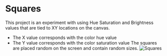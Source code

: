 # Squares

This project is an experiment with using Hue Saturation and Brightness values that are tied to XY locations on the canvas.

- The X value corresponds with the color hue value
- The Y value corresponds with the color saturation value
The squares are placed random on the screen and contain random sizes. 
![Squares](https://github.com/Crashnorun/Coding_Sketchbook/blob/master/P5/Squares_02/Images/Squares_01.gif)

